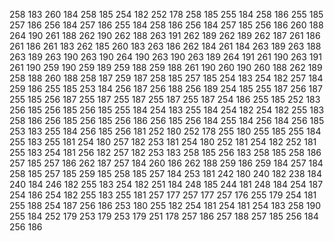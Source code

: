 258 183
260 184
258 185
254 182
252 178
258 185
255 184
258 186
255 185
257 186
256 184
257 186
255 184
258 186
256 184
257 185
256 186
260 188
264 190
261 188
262 190
262 188
263 191
262 189
262 189
262 187
261 186
261 186
261 183
262 185
260 183
263 186
262 184
261 184
263 189
263 188
263 189
263 190
263 190
264 190
263 190
263 189
264 191
261 190
263 191
261 190
259 190
259 189
259 188
259 188
261 190
260 190
260 188
262 189
258 188
260 188
258 187
259 187
258 185
257 185
254 183
254 182
257 184
259 186
255 185
253 184
256 187
256 188
256 189
254 185
255 187
256 187
255 185
256 187
255 187
255 187
255 187
255 187
254 186
255 185
252 183
256 185
256 185
256 185
255 184
254 183
255 184
254 182
254 182
255 183
258 186
256 185
256 185
256 186
256 185
256 184
255 184
256 184
256 185
253 183
255 184
256 185
256 181
252 180
252 178
255 180
255 185
255 184
255 183
255 181
254 180
257 182
253 181
254 180
252 181
254 182
252 181
255 183
254 181
256 182
257 182
253 183
258 185
256 183
258 185
258 186
257 185
257 186
262 187
257 184
260 186
262 188
259 186
259 184
257 184
258 185
257 185
259 185
258 185
257 184
253 181
242 180
240 182
238 184
240 184
246 182
255 183
254 182
251 184
248 185
244 181
248 184
254 187
254 186
254 182
255 183
255 181
257 177
257 177
257 176
255 179
254 181
255 188
254 187
256 186
253 180
255 182
254 181
254 181
254 183
258 190
255 184
252 179
253 179
253 179
251 178
257 186
257 188
257 185
256 184
256 186
